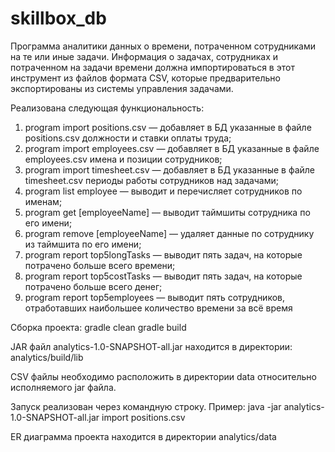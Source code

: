 # skillbox_db

Программа аналитики данных о времени, потраченном сотрудниками на те или иные задачи.
Информация о задачах, сотрудниках и потраченном на задачи времени должна импортироваться 
в этот инструмент из файлов формата CSV, которые предварительно экспортированы из системы 
управления задачами.

Реализована следующая функциональность:
1) program import positions.csv — добавляет в БД указанные в файле positions.csv
должности и ставки оплаты труда;
2) program import employees.csv — добавляет в БД указанные в файле employees.csv
имена и позиции сотрудников;
3) program import timesheet.csv — добавляет в БД указанные в файле timesheet.csv
периоды работы сотрудников над задачами;
4) program list employee — выводит и перечисляет сотрудников по именам;
5) program get [employeeName] — выводит таймшиты сотрудника по его имени;
6) program remove [employeeName] — удаляет данные по сотруднику из таймшита по
его имени;
7) program report top5longTasks — выводит пять задач, на которые потрачено больше
всего времени;
8) program report top5costTasks — выводит пять задач, на которые потрачено больше
всего денег;
9) program report top5employees — выводит пять сотрудников, отработавших
наибольшее количество времени за всё время

Сборка проекта:
gradle clean
gradle build

JAR файл analytics-1.0-SNAPSHOT-all.jar находится в директории:
analytics/build/lib

CSV файлы необходимо расположить в директории data относительно
исполняемого jar файла.

Запуск реализован через командную строку. Пример:
java -jar analytics-1.0-SNAPSHOT-all.jar import positions.csv

ER диаграмма проекта находится в директории analytics/data
